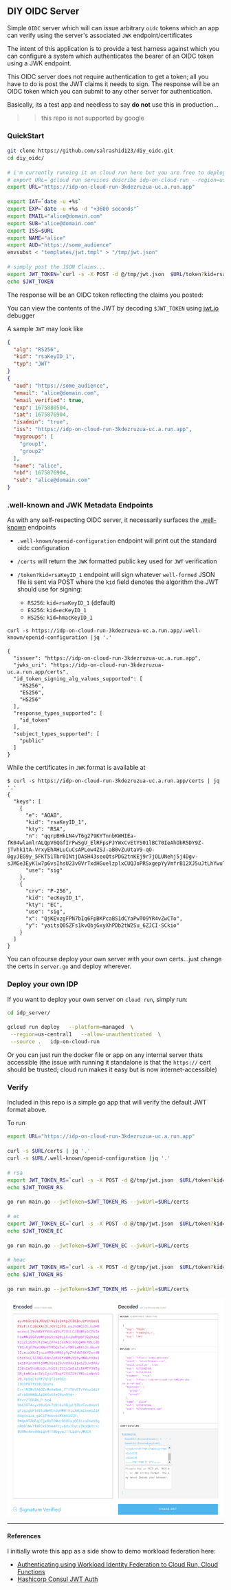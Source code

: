 
## DIY OIDC Server 

Simple `OIDC` server which will can issue arbitrary `oidc` tokens which an app can verify using the server's associated `JWK` endpoint/certificates

The intent of this application is to provide a test harness against which you can configure a system which authenticates the bearer of an OIDC token using a JWK endpoint.

This OIDC server does not require authentication to get a token; all you have to do is post the JWT claims it needs to sign.  The response will be an OIDC token which you can submit to any other server for authentication.

Basically, its a test app and needless to say **do not** use this in production...

>> this repo is not supported by google

### QuickStart

```bash
git clone https://github.com/salrashid123/diy_oidc.git
cd diy_oidc/

# i'm currently running it on cloud run here but you are free to deploy it on your own (see steps later on in the article)
# export URL=`gcloud run services describe idp-on-cloud-run --region=us-central1 --format="value(status.url)"`
export URL="https://idp-on-cloud-run-3kdezruzua-uc.a.run.app"

export IAT=`date -u +%s`
export EXP=`date -u +%s -d "+3600 seconds"`
export EMAIL="alice@domain.com"
export SUB="alice@domain.com"
export ISS=$URL
export NAME="alice"
export AUD="https://some_audience"
envsubst < "templates/jwt.tmpl" > "/tmp/jwt.json"

# simply post the JSON Claims...
export JWT_TOKEN=`curl -s -X POST -d @/tmp/jwt.json  $URL/token?kid=rsaKeyID_1`
echo $JWT_TOKEN
```

The response will be an OIDC token reflecting the claims you posted:

You can view the contents of the JWT by decoding `$JWT_TOKEN` using [jwt.io](jwt.io) debugger

A sample `JWT` may look like

```json
{
  "alg": "RS256",
  "kid": "rsaKeyID_1",
  "typ": "JWT"
}
{
  "aud": "https://some_audience",
  "email": "alice@domain.com",
  "email_verified": true,
  "exp": 1675880504,
  "iat": 1675876904,
  "isadmin": "true",
  "iss": "https://idp-on-cloud-run-3kdezruzua-uc.a.run.app",
  "mygroups": [
    "group1",
    "group2"
  ],
  "name": "alice",
  "nbf": 1675876904,
  "sub": "alice@domain.com"
}
```

### .well-known and JWK Metadata Endpoints

As with any self-respecting OIDC server, it necessarily surfaces the [.well-known](https://www.rfc-editor.org/rfc/rfc8414.html) endpoints

- `.well-known/openid-configuration` endpoint will print out the standard oidc configuration 

- `/certs` will return the `JWK` formatted public key used for `JWT` verification

- `/token?kid=rsaKeyID_1` endpoint will sign whatever `well-formed` JSON file is sent via POST
   where the `kid` field denotes the algorithm the JWT should use for signing: 
   - `RS256`: `kid=rsaKeyID_1` (default)
   - `ES256`: `kid=ecKeyID_1`
   - `HS256`: `kid=hmacKeyID_1`

```
curl -s https://idp-on-cloud-run-3kdezruzua-uc.a.run.app/.well-known/openid-configuration |jq '.'

{
  "issuer": "https://idp-on-cloud-run-3kdezruzua-uc.a.run.app",
  "jwks_uri": "https://idp-on-cloud-run-3kdezruzua-uc.a.run.app/certs",
  "id_token_signing_alg_values_supported": [
    "RS256",
    "ES256",
    "HS256"
  ],
  "response_types_supported": [
    "id_token"
  ],
  "subject_types_supported": [
    "public"
  ]
}
```

While the certificates in `JWK` format is available at

```
$ curl -s https://idp-on-cloud-run-3kdezruzua-uc.a.run.app/certs | jq '.'
{
  "keys": [
    {
      "e": "AQAB",
      "kid": "rsaKeyID_1",
      "kty": "RSA",
      "n": "qqrpBHkLN4vT6g279KYTnnbKWHIEa-fK04wlamlrALQpV6QGfIrPwSgU_ElRFpsPJYWxCvEtYS01lBC70IeAhObR5DY9Z-jTvhk1tA-VrxyEhAHLuCuCsAPLow4ZSJ-aB0vZuUtaV9-qO-0gyJEG9y_5FKT51Tbr0INtjDASH43seoQtsPDG2tnKEj9r7jOLUNehj5j4Dgv-sJMGe3EyKlw7p6vsIhsU23v0VrTxdHGuelzplxCUQJoPRSxgepYyVmfrB12XJ5uJtLhYwuTbFb3BIUyswBtxtGcigvk_ftkuSQjubiXe8UtltBI7INfs7vmAVuQr7YN8Alni4Z3BeQ",
      "use": "sig"
    },
    {
      "crv": "P-256",
      "kid": "ecKeyID_1",
      "kty": "EC",
      "use": "sig",
      "x": "QjKEvzgFPN7bIq6FpBKPcaBS1dCYaPwTO9YR4vZwCTo",
      "y": "yaitsQ0SZFs1kvQbjGxyXhPDb2tW2Su_6ZJCI-SCkio"
    }
  ]
}

```

You can ofcourse deploy your own server with your own certs...just change the certs in `server.go` and deploy wherever.

### Deploy your own IDP

If you want to deploy your own server on `cloud run`, simply run:

```bash
cd idp_server/

gcloud run deploy   --platform=managed  \
 --region=us-central1   --allow-unauthenticated  \
 --source .   idp-on-cloud-run
 ```

Or you can just run the docker file or app on any internal server thats accessible (the issue with running it standalone is that the `https://` cert should be trusted; cloud run makes it easy but is now internet-accessible)


### Verify

Included in this repo is a simple go app that will verify the default JWT format above.

To run

```bash
export URL="https://idp-on-cloud-run-3kdezruzua-uc.a.run.app"

curl -s $URL/certs | jq '.'
curl -s $URL/.well-known/openid-configuration |jq '.'

# rsa
export JWT_TOKEN_RS=`curl -s -X POST -d @/tmp/jwt.json  $URL/token?kid=rsaKeyID_1`
echo $JWT_TOKEN_RS

go run main.go --jwtToken=$JWT_TOKEN_RS --jwkUrl=$URL/certs

# ec
export JWT_TOKEN_EC=`curl -s -X POST -d @/tmp/jwt.json  $URL/token?kid=ecKeyID_1`
echo $JWT_TOKEN_EC

go run main.go --jwtToken=$JWT_TOKEN_EC --jwkUrl=$URL/certs

# hmac
export JWT_TOKEN_HS=`curl -s -X POST -d @/tmp/jwt.json  $URL/token?kid=hmacKeyID_1`
echo $JWT_TOKEN_HS

go run main.go --jwtToken=$JWT_TOKEN_HS --jwkUrl=$URL/certs
```

![images/verify.png](images/verify.png)

---

#### References

I initially wrote this app as a side show to demo workload federation here:

* [Authenticating using Workload Identity Federation to Cloud Run, Cloud Functions](https://github.com/salrashid123/workload_federation_cloudrun_gcf#1--fake-oidc-server)
* [Hashicorp Consul JWT Auth](https://github.com/salrashid123/consul_jwt_auth#quickstart)
